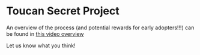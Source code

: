 # Toucan Secret Project

An overview of the process (and potential rewards for early adopters!!!) can be found in [this video overview](https://www.youtube.com/watch?v=dQw4w9WgXcQ)

Let us know what you think!

